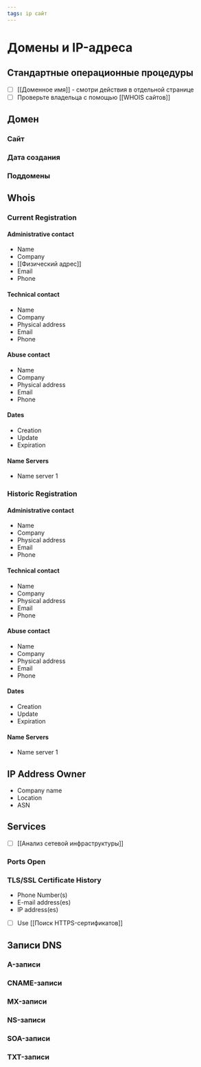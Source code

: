 ```yaml
---
tags: ip сайт
---
```


# Домены и IP-адреса
## Стандартные операционные процедуры
- [ ] [[Доменное имя]] - смотри действия в отдельной странице
- [ ] Проверьте владельца с помощью [[WHOIS сайтов]]

## Домен
### Сайт
### Дата создания
### Поддомены

## Whois 
### Current Registration
#### Administrative contact
- Name
- Company
- [[Физический адрес]]
- Email
- Phone
#### Technical contact
- Name
- Company
- Physical address
- Email
- Phone
#### Abuse contact
- Name
- Company
- Physical address
- Email
- Phone
#### Dates
- Creation
- Update
- Expiration
#### Name Servers
- Name server 1

### Historic Registration
#### Administrative contact
- Name
- Company
- Physical address
- Email
- Phone
#### Technical contact
- Name
- Company
- Physical address
- Email
- Phone
#### Abuse contact
- Name
- Company
- Physical address
- Email
- Phone
#### Dates
- Creation
- Update
- Expiration
#### Name Servers
- Name server 1


## IP Address Owner
- Company name
- Location
- ASN

## Services
- [ ] [[Анализ сетевой инфраструктуры]]
### Ports Open

### TLS/SSL Certificate History
- Phone Number(s)
- E-mail address(es)
- IP address(es)
- [ ] Use [[Поиск HTTPS-сертификатов]]

##  Записи DNS
### A-записи

### CNAME-записи

### MX-записи

### NS-записи

### SOA-записи

### TXT-записи
